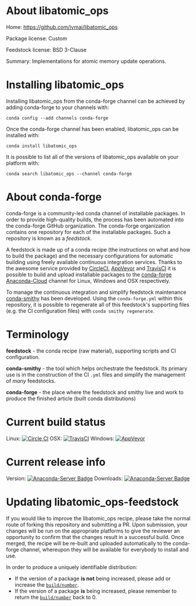 About libatomic_ops
===================

Home: https://github.com/ivmai/libatomic_ops

Package license: Custom

Feedstock license: BSD 3-Clause

Summary: Implementations for atomic memory update operations.



Installing libatomic_ops
========================

Installing libatomic_ops from the conda-forge channel can be achieved by adding conda-forge to your channels with:

```
conda config --add channels conda-forge
```

Once the conda-forge channel has been enabled, libatomic_ops can be installed with:

```
conda install libatomic_ops
```

It is possible to list all of the versions of libatomic_ops available on your platform with:

```
conda search libatomic_ops --channel conda-forge
```


About conda-forge
=================

conda-forge is a community-led conda channel of installable packages.
In order to provide high-quality builds, the process has been automated into the
conda-forge GitHub organization. The conda-forge organization contains one repository 
for each of the installable packages. Such a repository is known as a *feedstock*.

A feedstock is made up of a conda recipe (the instructions on what and how to build
the package) and the necessary configurations for automatic building using freely
available continuous integration services. Thanks to the awesome service provided by
[CircleCI](https://circleci.com/), [AppVeyor](http://www.appveyor.com/)
and [TravisCI](https://travis-ci.org/) it is possible to build and upload installable
packages to the [conda-forge](https://anaconda.org/conda-forge)
[Anaconda-Cloud](http://docs.anaconda.org/) channel for Linux, Windows and OSX respectively.

To manage the continuous integration and simplify feedstock maintenance
[conda-smithy](http://github.com/conda-forge/conda-smithy) has been developed.
Using the ``conda-forge.yml`` within this repository, it is possible to regenerate all of
this feedstock's supporting files (e.g. the CI configuration files) with ``conda smithy regenerate``.


Terminology
===========

**feedstock** - the conda recipe (raw material), supporting scripts and CI configuration.

**conda-smithy** - the tool which helps orchestrate the feedstock.
                   Its primary use is in the construction of the CI ``.yml`` files
                   and simplify the management of *many* feedstocks.

**conda-forge** - the place where the feedstock and smithy live and work to
                  produce the finished article (built conda distributions)

Current build status
====================

Linux: [![Circle CI](https://circleci.com/gh/conda-forge/libatomic_ops-feedstock.svg?style=svg)](https://circleci.com/gh/conda-forge/libatomic_ops-feedstock)
OSX: [![TravisCI](https://travis-ci.org/conda-forge/libatomic_ops-feedstock.svg?branch=master)](https://travis-ci.org/conda-forge/libatomic_ops-feedstock) 
Windows: [![AppVeyor](https://ci.appveyor.com/api/projects/status/github/conda-forge/libatomic-ops-feedstock?svg=True)](https://ci.appveyor.com/project/conda-forge/libatomic-ops-feedstock/branch/master)

Current release info
====================
Version: [![Anaconda-Server Badge](https://anaconda.org/conda-forge/libatomic_ops/badges/version.svg)](https://anaconda.org/conda-forge/libatomic_ops)
Downloads: [![Anaconda-Server Badge](https://anaconda.org/conda-forge/libatomic_ops/badges/downloads.svg)](https://anaconda.org/conda-forge/libatomic_ops)


Updating libatomic_ops-feedstock
================================

If you would like to improve the libatomic_ops recipe, please take the normal
route of forking this repository and submitting a PR. Upon submission, your changes will
be run on the appropriate platforms to give the reviewer an opportunity to confirm that the
changes result in a successful build. Once merged, the recipe will be re-built and uploaded
automatically to the conda-forge channel, whereupon they will be available for everybody to
install and use.

In order to produce a uniquely identifiable distribution:
 * If the version of a package **is not** being increased, please add or increase
   the [``build/number``](http://conda.pydata.org/docs/building/meta-yaml.html#build-number-and-string). 
 * If the version of a package **is** being increased, please remember to return
   the [``build/number``](http://conda.pydata.org/docs/building/meta-yaml.html#build-number-and-string)
   back to 0.
